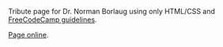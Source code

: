 Tribute page for Dr. Norman Borlaug using only HTML/CSS and [FreeCodeCamp guidelines](https://learn.freecodecamp.org/responsive-web-design/responsive-web-design-projects/build-a-tribute-page).

[Page online](https://codepen.io/alexanderwacc/full/WWzwKy).
